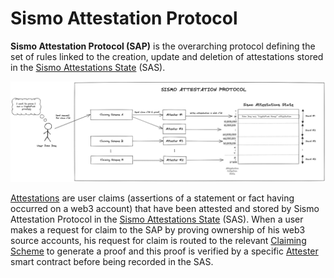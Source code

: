 # Sismo Attestation Protocol

**Sismo Attestation Protocol (SAP)** is the overarching protocol defining the set of rules linked to the creation, update and deletion of attestations stored in the [Sismo Attestations State](../archive/sismo-attestations-state.md) (SAS).

![](<../.gitbook/assets/Sismo Attestation Protocol.png>)

[Attestations](../architecture/sismo-attestations-state/attestation-standard-format.md) are user claims (assertions of a statement or fact having occurred on a web3 account) that have been attested and stored by Sismo Attestation Protocol in the [Sismo Attestations State](../archive/sismo-attestations-state.md) (SAS). When a user makes a request for claim to the SAP by proving ownership of his web3 source accounts, his request for claim is routed to the relevant [Claiming Scheme](claiming-protocols/) to generate a proof and this proof is verified by a specific [Attester](attesters.md) smart contract before being recorded in the SAS.
